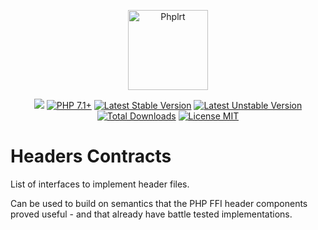 <p align="center">
    <a href="https://github.com/ffi-libs">
        <img src="https://avatars.githubusercontent.com/u/101121010?s=256" width="128" alt="Phplrt" />
    </a>
</p>

<p align="center">
    <a href="https://github.com/php-ffi-libs/headers-contracts/actions"><img src="https://github.com/php-ffi-libs/headers-contracts/workflows/build/badge.svg"></a>
    <a href="https://packagist.org/packages/ffi-libs/headers-contracts"><img src="https://img.shields.io/badge/PHP-8.1+-ff0140.svg" alt="PHP 7.1+"></a>
    <a href="https://packagist.org/packages/ffi-libs/headers-contracts"><img src="https://poser.pugx.org/ffi-libs/headers-contracts/version" alt="Latest Stable Version"></a>
    <a href="https://packagist.org/packages/ffi-libs/headers-contracts"><img src="https://poser.pugx.org/ffi-libs/headers-contracts/v/unstable" alt="Latest Unstable Version"></a>
    <a href="https://packagist.org/packages/ffi-libs/headers-contracts"><img src="https://poser.pugx.org/ffi-libs/headers-contracts/downloads" alt="Total Downloads"></a>
    <a href="https://raw.githubusercontent.com/php-ffi-libs/headers-contracts/master/LICENSE.md"><img src="https://poser.pugx.org/ffi-libs/headers-contracts/license" alt="License MIT"></a>
</p>

# Headers Contracts

List of interfaces to implement header files.

Can be used to build on semantics that the PHP FFI header components 
proved useful - and that already have battle tested implementations.
